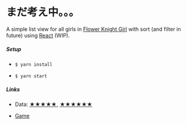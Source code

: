# まだ考え中。。。

A simple list view for all girls in [Flower Knight Girl](http://pc-play.games.dmm.com/play/flower/) with sort (and filter in future) using [React](http://reactjs.org/) (WIP).

##### Setup

* `$ yarn install`

* `$ yarn start`

##### Links

* Data: [★★★★★](http://xn--eckq7fg8cygsa1a1je.xn--wiki-4i9hs14f.com/index.php?%E2%98%85%E2%98%85%E2%98%85%E2%98%85%E2%98%85), [★★★★★★](http://xn--eckq7fg8cygsa1a1je.xn--wiki-4i9hs14f.com/index.php?%E2%98%85%E2%98%85%E2%98%85%E2%98%85%E2%98%85%E2%98%85)

* [Game](http://pc-play.games.dmm.com/play/flower/)
